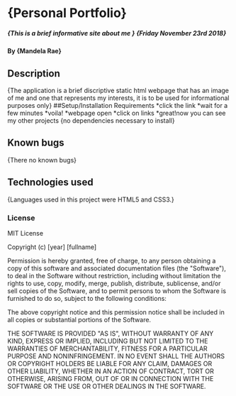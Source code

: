 # {Personal Portfolio}
##### {This is a brief informative site about me } {Friday November 23rd 2018}
#### By **{Mandela Rae}**
## Description
{The application is a brief discriptive static html webpage that has an image of me and one that represents my interests, it is to be used for informational purposes only}
##Setup/Installation Requirements
*click the link
*wait for a few minutes
*voila!
*webpage open
*click on links
*great!now you can see my other projects
{no dependencies necessary to install}
## Known bugs
{There no known bugs}
## Technologies used
{Languages used in this project were HTML5 and CSS3.}
### License
MIT License

Copyright (c) [year] [fullname]

Permission is hereby granted, free of charge, to any person obtaining a copy
of this software and associated documentation files (the "Software"), to deal
in the Software without restriction, including without limitation the rights
to use, copy, modify, merge, publish, distribute, sublicense, and/or sell
copies of the Software, and to permit persons to whom the Software is
furnished to do so, subject to the following conditions:

The above copyright notice and this permission notice shall be included in all
copies or substantial portions of the Software.

THE SOFTWARE IS PROVIDED "AS IS", WITHOUT WARRANTY OF ANY KIND, EXPRESS OR
IMPLIED, INCLUDING BUT NOT LIMITED TO THE WARRANTIES OF MERCHANTABILITY,
FITNESS FOR A PARTICULAR PURPOSE AND NONINFRINGEMENT. IN NO EVENT SHALL THE
AUTHORS OR COPYRIGHT HOLDERS BE LIABLE FOR ANY CLAIM, DAMAGES OR OTHER
LIABILITY, WHETHER IN AN ACTION OF CONTRACT, TORT OR OTHERWISE, ARISING FROM,
OUT OF OR IN CONNECTION WITH THE SOFTWARE OR THE USE OR OTHER DEALINGS IN THE
SOFTWARE.
